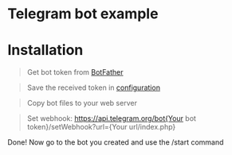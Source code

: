 # Telegram bot example

Installation
=
> Get bot token from [BotFather](https://t.me/BotFather)

> Save the received token in [configuration](https://github.com/lacartez/php-tg-bot-example/blob/main/static/config.php)

> Copy bot files to your web server

> Set webhook: https://api.telegram.org/bot{Your bot token}/setWebhook?url={Your url/index.php}

Done! Now go to the bot you created and use the /start command